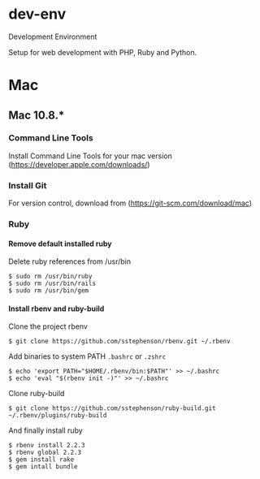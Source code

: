# dev-env
Development Environment

Setup for web development with PHP, Ruby and Python.

# Mac
## Mac 10.8.*
### Command Line Tools

Install Command Line Tools for your mac version (https://developer.apple.com/downloads/)

### Install Git

For version control, download from (https://git-scm.com/download/mac)

### Ruby

#### Remove default installed ruby
Delete ruby references from /usr/bin

```
$ sudo rm /usr/bin/ruby
$ sudo rm /usr/bin/rails
$ sudo rm /usr/bin/gem
```

#### Install rbenv and ruby-build

Clone the project rbenv

```
$ git clone https://github.com/sstephenson/rbenv.git ~/.rbenv
```

Add binaries to system PATH `.bashrc` or `.zshrc`

```
$ echo 'export PATH="$HOME/.rbenv/bin:$PATH"' >> ~/.bashrc
$ echo 'eval "$(rbenv init -)"' >> ~/.bashrc
```

Clone ruby-build

```
$ git clone https://github.com/sstephenson/ruby-build.git ~/.rbenv/plugins/ruby-build
```

And finally install ruby

```
$ rbenv install 2.2.3
$ rbenv global 2.2.3
$ gem install rake
$ gem intall bundle
```
